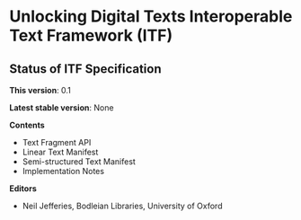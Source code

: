 # Unlocking Digital Texts Interoperable Text Framework (ITF)

## Status of ITF Specification

**This version**: 0.1

**Latest stable version**: None

**Contents**

  - Text Fragment API
  - Linear Text Manifest
  - Semi-structured Text Manifest
  - Implementation Notes


**Editors**

 - Neil Jefferies, Bodleian Libraries, University of Oxford
 
 
